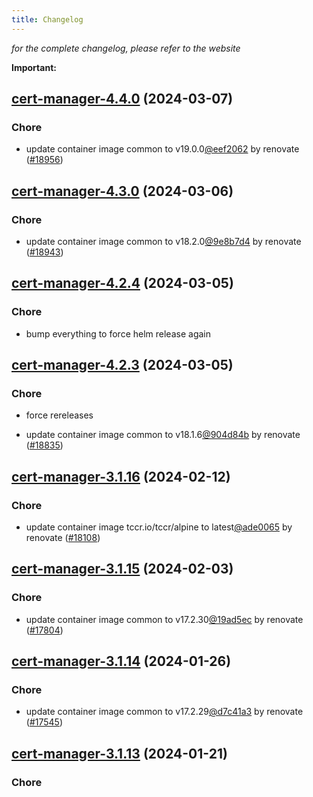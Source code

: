 ```yaml
---
title: Changelog
---
```



*for the complete changelog, please refer to the website*

**Important:**


## [cert-manager-4.4.0](https://github.com/truecharts/charts/compare/cert-manager-4.3.0...cert-manager-4.4.0) (2024-03-07)

### Chore



- update container image common to v19.0.0[@eef2062](https://github.com/eef2062) by renovate ([#18956](https://github.com/truecharts/charts/issues/18956))


## [cert-manager-4.3.0](https://github.com/truecharts/charts/compare/cert-manager-4.2.4...cert-manager-4.3.0) (2024-03-06)

### Chore



- update container image common to v18.2.0[@9e8b7d4](https://github.com/9e8b7d4) by renovate ([#18943](https://github.com/truecharts/charts/issues/18943))


## [cert-manager-4.2.4](https://github.com/truecharts/charts/compare/cert-manager-4.2.3...cert-manager-4.2.4) (2024-03-05)

### Chore



- bump everything to force helm release again


## [cert-manager-4.2.3](https://github.com/truecharts/charts/compare/cert-manager-4.2.1...cert-manager-4.2.3) (2024-03-05)

### Chore



- force rereleases

- update container image common to v18.1.6[@904d84b](https://github.com/904d84b) by renovate ([#18835](https://github.com/truecharts/charts/issues/18835))





















## [cert-manager-3.1.16](https://github.com/truecharts/charts/compare/cert-manager-3.1.15...cert-manager-3.1.16) (2024-02-12)

### Chore



- update container image tccr.io/tccr/alpine to latest[@ade0065](https://github.com/ade0065) by renovate ([#18108](https://github.com/truecharts/charts/issues/18108))


## [cert-manager-3.1.15](https://github.com/truecharts/charts/compare/cert-manager-3.1.14...cert-manager-3.1.15) (2024-02-03)

### Chore



- update container image common to v17.2.30[@19ad5ec](https://github.com/19ad5ec) by renovate ([#17804](https://github.com/truecharts/charts/issues/17804))


## [cert-manager-3.1.14](https://github.com/truecharts/charts/compare/cert-manager-3.1.13...cert-manager-3.1.14) (2024-01-26)

### Chore



- update container image common to v17.2.29[@d7c41a3](https://github.com/d7c41a3) by renovate ([#17545](https://github.com/truecharts/charts/issues/17545))


## [cert-manager-3.1.13](https://github.com/truecharts/charts/compare/cert-manager-3.1.12...cert-manager-3.1.13) (2024-01-21)

### Chore


